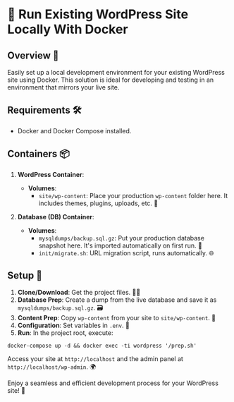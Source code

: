 # 🚀 Run Existing WordPress Site Locally With Docker

## Overview 🌟
Easily set up a local development environment for your existing WordPress site using Docker. This solution is ideal for developing and testing in an environment that mirrors your live site.

## Requirements 🛠️
- Docker and Docker Compose installed.

## Containers 📦
1. **WordPress Container**: 
   - **Volumes**:
     - `site/wp-content`: Place your production `wp-content` folder here. It includes themes, plugins, uploads, etc. 🎨

2. **Database (DB) Container**:
   - **Volumes**:
     - `mysqldumps/backup.sql.gz`: Put your production database snapshot here. It's imported automatically on first run. 🔄
     - `init/migrate.sh`: URL migration script, runs automatically. 🌐

## Setup 🔧
1. **Clone/Download**: Get the project files. 👨‍💻
2. **Database Prep**: Create a dump from the live database and save it as `mysqldumps/backup.sql.gz`. 🗃️
3. **Content Prep**: Copy `wp-content` from your site to `site/wp-content`. 📂
4. **Configuration**: Set variables in `.env`. 📝
5. **Run**: In the project root, execute:

```
docker-compose up -d && docker exec -ti wordpress '/prep.sh'
```

Access your site at `http://localhost` and the admin panel at `http://localhost/wp-admin`. 🌍

Enjoy a seamless and efficient development process for your WordPress site! 🎉
